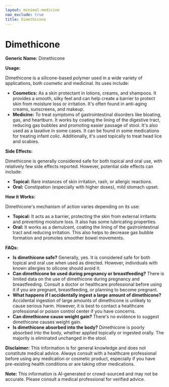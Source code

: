 ```yaml
---
layout: minimal-medicine
nav_exclude: true
title: Dimethicone
---
```


# Dimethicone

**Generic Name:** Dimethicone

**Usage:**

Dimethicone is a silicone-based polymer used in a wide variety of applications, both cosmetic and medicinal.  Its uses include:

* **Cosmetics:**  As a skin protectant in lotions, creams, and shampoos. It provides a smooth, silky feel and can help create a barrier to protect skin from moisture loss or irritation.  It's often found in anti-aging creams, sunscreens, and makeup.
* **Medicine:**  To treat symptoms of gastrointestinal disorders like bloating, gas, and heartburn.  It works by coating the lining of the digestive tract, reducing gas bubbles and promoting easier passage of stool. It's also used as a laxative in some cases. It can be found in some medications for treating infant colic.  Additionally, it's used topically to treat head lice and scabies.


**Side Effects:**

Dimethicone is generally considered safe for both topical and oral use, with relatively few side effects reported.  However, potential side effects can include:

* **Topical:**  Rare instances of skin irritation, rash, or allergic reactions.
* **Oral:**  Constipation (especially with higher doses), mild stomach upset.


**How it Works:**

Dimethicone's mechanism of action varies depending on its use:

* **Topical:**  It acts as a barrier, protecting the skin from external irritants and preventing moisture loss. It also has some lubricating properties.
* **Oral:**  It works as a demulcent, coating the lining of the gastrointestinal tract and reducing irritation.  This also helps to decrease gas bubble formation and promotes smoother bowel movements.


**FAQs:**

* **Is dimethicone safe?**  Generally, yes. It is considered safe for both topical and oral use when used as directed. However, individuals with known allergies to silicone should avoid it.
* **Can dimethicone be used during pregnancy or breastfeeding?**  There is limited data on the use of dimethicone during pregnancy and breastfeeding.  Consult a doctor or healthcare professional before using it if you are pregnant, breastfeeding, or planning to become pregnant.
* **What happens if I accidentally ingest a large amount of dimethicone?**  Accidental ingestion of large amounts of dimethicone is unlikely to cause serious harm.  However, it is best to contact a healthcare professional or poison control center if you have concerns.
* **Can dimethicone cause weight gain?** There's no evidence to suggest dimethicone causes weight gain.
* **Is dimethicone absorbed into the body?**  Dimethicone is poorly absorbed into the body, whether applied topically or ingested orally.  The majority is eliminated unchanged in the stool.


**Disclaimer:** This information is for general knowledge and does not constitute medical advice. Always consult with a healthcare professional before using any medication or cosmetic product, especially if you have pre-existing health conditions or are taking other medications.


**Note:** This information is AI-generated or crowd-sourced and may not be accurate. Please consult a medical professional for verified advice.